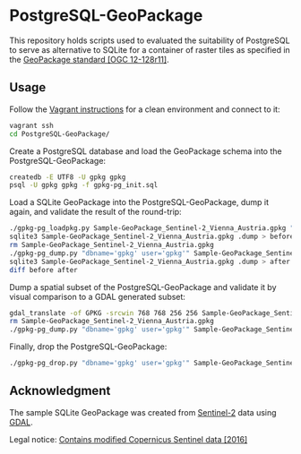 <!--
#------------------------------------------------------------------------------
#
# Project: PostgreSQL-GeoPackage
# Authors: Stephan Meissl <stephan.meissl@eox.at>
#
#------------------------------------------------------------------------------
# Copyright (c) 2016 EOX IT Services GmbH
#
# Permission is hereby granted, free of charge, to any person obtaining a copy
# of this software and associated documentation files (the "Software"), to deal
# in the Software without restriction, including without limitation the rights
# to use, copy, modify, merge, publish, distribute, sublicense, and/or sell
# copies of the Software, and to permit persons to whom the Software is
# furnished to do so, subject to the following conditions:
#
# The above copyright notice and this permission notice shall be included in
# all copies or substantial portions of the Software.
#
# THE SOFTWARE IS PROVIDED "AS IS", WITHOUT WARRANTY OF ANY KIND, EXPRESS OR
# IMPLIED, INCLUDING BUT NOT LIMITED TO THE WARRANTIES OF MERCHANTABILITY,
# FITNESS FOR A PARTICULAR PURPOSE AND NONINFRINGEMENT. IN NO EVENT SHALL THE
# AUTHORS OR COPYRIGHT HOLDERS BE LIABLE FOR ANY CLAIM, DAMAGES OR OTHER
# LIABILITY, WHETHER IN AN ACTION OF CONTRACT, TORT OR OTHERWISE, ARISING FROM,
# OUT OF OR IN CONNECTION WITH THE SOFTWARE OR THE USE OR OTHER DEALINGS IN THE
# SOFTWARE.
#------------------------------------------------------------------------------
-->

# PostgreSQL-GeoPackage

This repository holds scripts used to evaluated the suitability of PostgreSQL
to serve as alternative to SQLite for a container of raster tiles as specified
in the [GeoPackage standard [OGC 12-128r11]](http://www.geopackage.org).

## Usage

Follow the [Vagrant instructions](/tree/master/vagrant) for a clean environment
and connect to it:

```sh
vagrant ssh
cd PostgreSQL-GeoPackage/
```

Create a PostgreSQL database and load the GeoPackage schema into the
PostgreSQL-GeoPackage:

```sh
createdb -E UTF8 -U gpkg gpkg
psql -U gpkg gpkg -f gpkg-pg_init.sql
```

Load a SQLite GeoPackage into the PostgreSQL-GeoPackage, dump it again, and
validate the result of the round-trip:

```sh
./gpkg-pg_loadpkg.py Sample-GeoPackage_Sentinel-2_Vienna_Austria.gpkg "dbname='gpkg' user='gpkg'"
sqlite3 Sample-GeoPackage_Sentinel-2_Vienna_Austria.gpkg .dump > before
rm Sample-GeoPackage_Sentinel-2_Vienna_Austria.gpkg
./gpkg-pg_dump.py "dbname='gpkg' user='gpkg'" Sample-GeoPackage_Sentinel-2_Vienna_Austria
sqlite3 Sample-GeoPackage_Sentinel-2_Vienna_Austria.gpkg .dump > after
diff before after
```

Dump a spatial subset of the PostgreSQL-GeoPackage and validate it by visual
comparison to a GDAL generated subset:

```sh
gdal_translate -of GPKG -srcwin 768 768 256 256 Sample-GeoPackage_Sentinel-2_Vienna_Austria.gpkg Sample-GeoPackage_Sentinel-2_Vienna_Austria_subset_gdal.gpkg
rm Sample-GeoPackage_Sentinel-2_Vienna_Austria.gpkg
./gpkg-pg_dump.py "dbname='gpkg' user='gpkg'" Sample-GeoPackage_Sentinel-2_Vienna_Austria -srcwin 3 3 1 1
```

Finally, drop the PostgreSQL-GeoPackage:

```sh
./gpkg-pg_drop.py "dbname='gpkg' user='gpkg'" Sample-GeoPackage_Sentinel-2_Vienna_Austria
```

## Acknowledgment

The sample SQLite GeoPackage was created from
[Sentinel-2](https://sentinel.esa.int/web/sentinel/missions/sentinel-2) data
using [GDAL](http://gdal.org).

Legal notice: [Contains modified Copernicus Sentinel data [2016]](https://scihub.copernicus.eu/twiki/pub/SciHubWebPortal/TermsConditions/Sentinel_Data_Legal_Notice.pdf)
